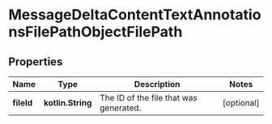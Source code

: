 
# MessageDeltaContentTextAnnotationsFilePathObjectFilePath

## Properties
| Name | Type | Description | Notes |
| ------------ | ------------- | ------------- | ------------- |
| **fileId** | **kotlin.String** | The ID of the file that was generated. |  [optional] |



